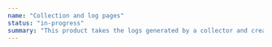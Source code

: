 ```yaml
---
name: "Collection and log pages"
status: "in-progress"
summary: "This product takes the logs generated by a collector and creates pages presenting the vital information."
---
```


